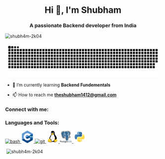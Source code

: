 <h1 align="center">Hi 👋, I'm Shubham</h1>
<h3 align="center">A passionate Backend developer from India</h3>

<p align="left"> <img src="https://komarev.com/ghpvc/?username=shubh4m-2k04&label=Profile%20views&color=0e75b6&style=flat" alt="shubh4m-2k04" /> </p>
<img src="https://raw.githubusercontent.com/AkashRajpurohit/AkashRajpurohit/master/assets/github-snake-dark.svg" />
  

- 🌱 I’m currently learning **Backend Fundementals**

- 📫 How to reach me **theshubham1412@gmail.com**

<h3 align="left">Connect with me:</h3>
<p align="left">
</p>

<h3 align="left">Languages and Tools:</h3>
<p align="left"> <a href="https://www.gnu.org/software/bash/" target="_blank" rel="noreferrer"> <img src="https://www.vectorlogo.zone/logos/gnu_bash/gnu_bash-icon.svg" alt="bash" width="40" height="40"/> </a> <a href="https://www.w3schools.com/cpp/" target="_blank" rel="noreferrer"> <img src="https://raw.githubusercontent.com/devicons/devicon/master/icons/cplusplus/cplusplus-original.svg" alt="cplusplus" width="40" height="40"/> </a> <a href="https://git-scm.com/" target="_blank" rel="noreferrer"> <img src="https://www.vectorlogo.zone/logos/git-scm/git-scm-icon.svg" alt="git" width="40" height="40"/> </a> <a href="https://www.linux.org/" target="_blank" rel="noreferrer"> <img src="https://raw.githubusercontent.com/devicons/devicon/master/icons/linux/linux-original.svg" alt="linux" width="40" height="40"/> </a> <a href="https://www.postgresql.org" target="_blank" rel="noreferrer"> <img src="https://raw.githubusercontent.com/devicons/devicon/master/icons/postgresql/postgresql-original-wordmark.svg" alt="postgresql" width="40" height="40"/> </a> <a href="https://www.python.org" target="_blank" rel="noreferrer"> <img src="https://raw.githubusercontent.com/devicons/devicon/master/icons/python/python-original.svg" alt="python" width="40" height="40"/> </a> </p>

<p>&nbsp;<img align="center" src="https://github-readme-stats.vercel.app/api?username=shubh4m-2k04&show_icons=true&locale=en" alt="shubh4m-2k04" /></p>
